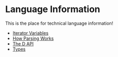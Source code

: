 # Language Information

This is the place for technical language information!

- [Iterator Variables](./Iterator_Variables.md)
- [How Parsing Works](./Parser.md)
- [The D API](./D_API/index.md)
- [Types](./Types/index.md)